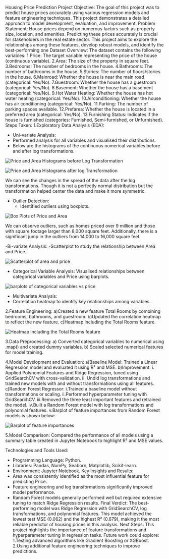 Housing Price Prediction Project
Objective:
The goal of this project was to predict house prices accurately using various regression models and feature engineering techniques. This project demonstrates a detailed approach to model development, evaluation, and improvement.
Problem Statement:
House prices depend on numerous factors such as property size, location, and amenities. Predicting these prices accurately is crucial for stakeholders in the real estate sector. This project aims to explore the relationships among these features, develop robust models, and identify the best-performing one
Dataset Overview:
The dataset contains the following variables:
1.Price: The target variable representing the price of the house (continuous variable).
2.Area: The size of the property in square feet.
3.Bedrooms: The number of bedrooms in the house.
4.Bathrooms: The number of bathrooms in the house.
5.Stories: The number of floors/stories in the house.
6.Mainroad: Whether the house is near the main road (categorical: Yes/No).
7.Guestroom: Whether the house has a guestroom (categorical: Yes/No).
8.Basement: Whether the house has a basement (categorical: Yes/No).
9.Hot Water Heating: Whether the house has hot water heating (categorical: Yes/No).
10.Airconditioning: Whether the house has air conditioning (categorical: Yes/No).
11.Parking: The number of parking spaces available.
12.Prefarea: Whether the house is located in a preferred area (categorical: Yes/No).
13.Furnishing Status: Indicates if the house is furnished (categories: Furnished, Semi-furnished, or Unfurnished). 
Steps Taken: 
1.Exploratory Data Analysis (EDA):
- Uni-variate Analysis:
- Performed analysis for all variables and visualised their distributions.
- Below are the histograms of the continuous numerical variables before and after log transformations.


![Price and Area Histograms before Log Transformation](images/price_and_area_hist_before_log_trans.png)


![Price and Area Histograms after log Transformation](images/price_and_area_hist_after_log_trans.png)



We can see the changes in the spread of the data after the log transformations. Though it is not a perfectly normal distribution but the transformation helped center the data and make it more symmetric.

- Outlier Detection:
	- Identified outliers using boxplots.


![Box Plots of Price and Area](images/boxplot_of_price_and_area.png)


We can observe outliers, such as homes priced over 9 million and those with square footage larger than 8,000 square feet. Additionally, there is a significant jump in the outliers from 14,000 to 16,000 square feet.

-Bi-variate Analysis:
-Scatterplot to study the relationship between Area and Price.


![Scatterplot of area and price](images/scatterplot_of_area_price.png)


- Categorical Variable Analysis: Visualised relationships between categorical variables and Price using barplots.

  
![barplots of categorical variables vs price](images/barplots_of_categorical_variables_vs_price.png)


- Multivariate Analysis:
- Correlation heatmap to identify key relationships among variables.

2.Feature Engineering:
a)Created a new feature Total Rooms by combining bedrooms, bathrooms, and guestroom.
b)Updated the correlation heatmap to reflect the new feature.
c)Heatmap including the Total Rooms feature.	


![Heatmap including the Total Rooms feature](images/heatmap_with_total_rooms.png)


3.Data Preprocessing:
a)  Converted categorical variables to numerical using .map() and created dummy variables.
b)  Scaled selected numerical features for model training.

4.Model Development and Evaluation: 
a)Baseline Model: Trained a Linear Regression model and evaluated it using R² and MSE.
b)Improvement:
i.  Applied Polynomial Features and Ridge Regression, tuned using GridSearchCV with cross-validation.
ii.  Undid log transformations and trained new models with and without transformations using all features.
c)Random Forest Regressor:
i.Trained a baseline model without transformations or scaling.
ii.Performed hyperparameter tuning with GridSearchCV.
iii.Removed the three least important features and retrained the model.
iv.Built a Random Forest model with log transformations and polynomial features.
v.Barplot of feature importances from Random Forest models is shown below:

![Barplot of feature importances](images/feature_importance_ranking.png)

5.Model Comparison: Compared the performance of all models using a summary table created in Jupyter Notebook to highlight R² and MSE values.

Technologies and Tools Used:
- Programming Language: Python.
- Libraries: Pandas, NumPy, Seaborn, Matplotlib, Scikit-learn.
- Environment: Jupyter Notebook.
Key Insights and Results: 
- Area was consistently identified as the most influential feature for predicting Price.
- Feature engineering and log transformations significantly improved model performance.
- Random Forest models generally performed well but required extensive tuning to match Ridge Regression results. 
Final Verdict:
The best-performing model was Ridge Regression with GridSearchCV, log transformations, and polynomial features. This model achieved the lowest test MSE (0.062) and the highest R² (0.679), making it the most reliable predictor of housing prices in this analysis. 
Next Steps:
This project highlights the importance of feature transformations and hyperparameter tuning in regression tasks. Future work could explore:
1.Testing advanced algorithms like Gradient Boosting or XGBoost.
2.Using additional feature engineering techniques to improve predictions.




